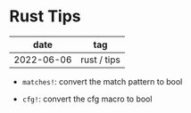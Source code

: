 # Rust Tips

| date       | tag         |
| ---------- | ----------- |
| 2022-06-06 | rust / tips |

- `matches!`: convert the match pattern to bool

- `cfg!`: convert the cfg macro to bool
